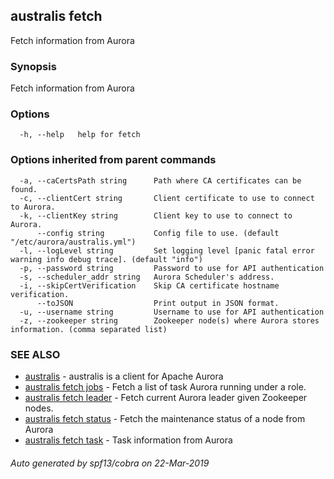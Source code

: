 ## australis fetch

Fetch information from Aurora

### Synopsis

Fetch information from Aurora

### Options

```
  -h, --help   help for fetch
```

### Options inherited from parent commands

```
  -a, --caCertsPath string      Path where CA certificates can be found.
  -c, --clientCert string       Client certificate to use to connect to Aurora.
  -k, --clientKey string        Client key to use to connect to Aurora.
      --config string           Config file to use. (default "/etc/aurora/australis.yml")
  -l, --logLevel string         Set logging level [panic fatal error warning info debug trace]. (default "info")
  -p, --password string         Password to use for API authentication
  -s, --scheduler_addr string   Aurora Scheduler's address.
  -i, --skipCertVerification    Skip CA certificate hostname verification.
      --toJSON                  Print output in JSON format.
  -u, --username string         Username to use for API authentication
  -z, --zookeeper string        Zookeeper node(s) where Aurora stores information. (comma separated list)
```

### SEE ALSO

* [australis](australis.md)	 - australis is a client for Apache Aurora
* [australis fetch jobs](australis_fetch_jobs.md)	 - Fetch a list of task Aurora running under a role.
* [australis fetch leader](australis_fetch_leader.md)	 - Fetch current Aurora leader given Zookeeper nodes. 
* [australis fetch status](australis_fetch_status.md)	 - Fetch the maintenance status of a node from Aurora
* [australis fetch task](australis_fetch_task.md)	 - Task information from Aurora

###### Auto generated by spf13/cobra on 22-Mar-2019
